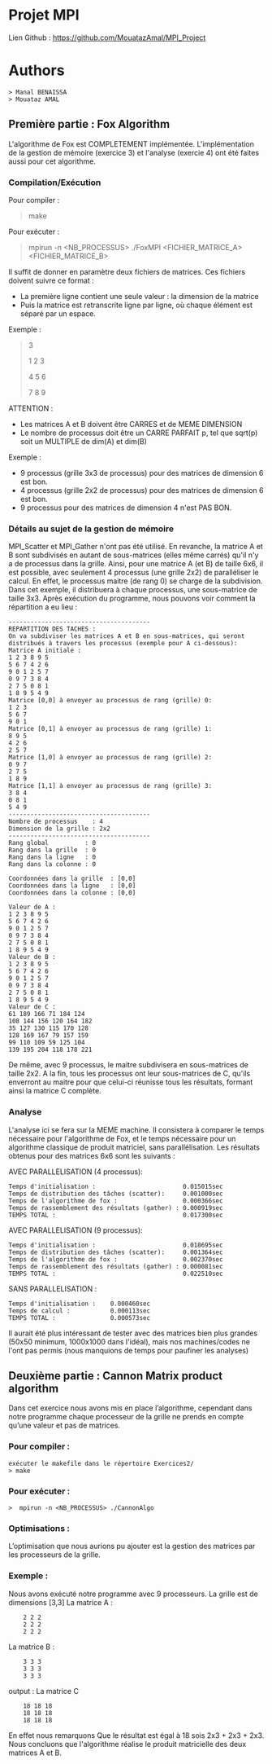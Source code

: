 # Projet MPI

Lien Github : https://github.com/MouatazAmal/MPI_Project

# Authors 
	> Manal BENAISSA
	> Mouataz AMAL
## Première partie : Fox Algorithm
L'algorithme de Fox est COMPLETEMENT implémentée. L'implémentation de la gestion de mémoire (exercice 3) et l'analyse (exercie 4) ont été faites aussi pour cet algorithme.

### Compilation/Exécution
Pour compiler :
> make

Pour exécuter :
> mpirun -n <NB_PROCESSUS> ./FoxMPI <FICHIER_MATRICE_A> <FICHIER_MATRICE_B>

Il suffit de donner en paramètre deux fichiers de matrices. Ces fichiers doivent suivre ce format : 
- La première ligne contient une seule valeur : la dimension de la matrice
- Puis la matrice est retranscrite ligne par ligne, où chaque élément est séparé par un espace.

Exemple :
>3
>
>1 2 3
>
>4 5 6
>
>7 8 9

ATTENTION : 
- Les matrices A et B doivent être CARRES et de MEME DIMENSION
- Le nombre de processus doit être un CARRE PARFAIT p, tel que sqrt(p) soit un MULTIPLE de dim(A) et dim(B)

Exemple : 
- 9 processus (grille 3x3 de processus) pour des matrices de dimension 6 est bon.
- 4 processus (grille 2x2 de processus) pour des matrices de dimension 6 est bon.
- 9 processus pour des matrices de dimension 4 n'est PAS BON.

### Détails au sujet de la gestion de mémoire
MPI_Scatter et MPI_Gather n'ont pas été utilisé. En revanche, la matrice A et B sont subdivisés en autant de sous-matrices (elles même carrés) qu'il n'y a de processus dans la grille. Ainsi, pour une matrice A (et B) de taille 6x6, il est possible, avec seulement 4 processus (une grille 2x2) de paralléliser le calcul. En effet, le processus maitre (de rang 0) se charge de la subdivision. Dans cet exemple, il distribuera à chaque processus, une sous-matrice de taille 3x3. Après exécution du programme, nous pouvons voir comment la répartition a eu lieu :

~~~~
---------------------------------------
REPARTITION DES TACHES :
On va subdiviser les matrices A et B en sous-matrices, qui seront distribués à travers les processus (exemple pour A ci-dessous):
Matrice A initiale : 
1 2 3 8 9 5
5 6 7 4 2 6
9 0 1 2 5 7
0 9 7 3 8 4
2 7 5 0 8 1
1 8 9 5 4 9
Matrice [0,0] à envoyer au processus de rang (grille) 0:
1 2 3
5 6 7
9 0 1
Matrice [0,1] à envoyer au processus de rang (grille) 1:
8 9 5
4 2 6
2 5 7
Matrice [1,0] à envoyer au processus de rang (grille) 2:
0 9 7
2 7 5
1 8 9
Matrice [1,1] à envoyer au processus de rang (grille) 3:
3 8 4
0 8 1
5 4 9
---------------------------------------
Nombre de processus    : 4
Dimension de la grille : 2x2
---------------------------------------
Rang global          : 0
Rang dans la grille  : 0
Rang dans la ligne   : 0
Rang dans la colonne : 0

Coordonnées dans la grille  : [0,0]
Coordonnées dans la ligne   : [0,0]
Coordonnées dans la colonne : [0,0]

Valeur de A :
1 2 3 8 9 5
5 6 7 4 2 6
9 0 1 2 5 7
0 9 7 3 8 4
2 7 5 0 8 1
1 8 9 5 4 9
Valeur de B :
1 2 3 8 9 5
5 6 7 4 2 6
9 0 1 2 5 7
0 9 7 3 8 4
2 7 5 0 8 1
1 8 9 5 4 9
Valeur de C :
61 189 166 71 184 124
108 144 156 120 164 182
35 127 130 115 170 128
128 169 167 79 157 159
99 110 109 59 125 104
139 195 204 118 178 221
~~~~

De même, avec 9 processus, le maitre subdivisera en sous-matrices de taille 2x2. A la fin, tous les processus ont leur sous-matrices de C, qu'ils enverront au maitre pour que celui-ci réunisse tous les résultats, formant ainsi la matrice C complète.

### Analyse
L'analyse ici se fera sur la MEME machine. Il consistera à comparer le temps nécessaire pour l'algorithme de Fox, et le temps nécessaire pour un algorithme classique de produit matriciel, sans parallélisation. Les résultats obtenus pour des matrices 6x6 sont les suivants :

AVEC PARALLELISATION (4 processus):
~~~~
Temps d'initialisation :                        0.015015sec
Temps de distribution des tâches (scatter):     0.001000sec
Temps de l'algorithme de fox :                  0.000366sec
Temps de rassemblement des résultats (gather) : 0.000919sec
TEMPS TOTAL :                                   0.017300sec
~~~~

AVEC PARALLELISATION (9 processus):
~~~~
Temps d'initialisation :                        0.018695sec
Temps de distribution des tâches (scatter):     0.001364sec
Temps de l'algorithme de fox :                  0.002370sec
Temps de rassemblement des résultats (gather) : 0.000081sec
TEMPS TOTAL :                                   0.022510sec
~~~~

SANS PARALLELISATION : 
~~~~
Temps d'initialisation :    0.000460sec
Temps de calcul :           0.000113sec
TEMPS TOTAL :               0.000573sec
~~~~

Il aurait été plus intéressant de tester avec des matrices bien plus grandes (50x50 minimum, 1000x1000 dans l'idéal), mais nos machines/codes ne l'ont pas permis (nous manquions de temps pour paufiner les analyses)



## Deuxième partie : Cannon Matrix product algorithm

Dans cet exercice nous avons mis en place l’algorithme, cependant dans notre programme chaque processeur de la grille ne prends en compte qu’une valeur et pas de matrices.


### Pour compiler : 
	exécuter le makefile dans le répertoire Exercices2/
	> make

### Pour exécuter :
	>  mpirun -n <NB_PROCESSUS> ./CannonAlgo

### Optimisations : 
L’optimisation que nous aurions pu ajouter est la gestion des matrices par les processeurs de la grille.

### Exemple : 
Nous avons exécuté notre programme avec 9 processeurs.
La grille est de dimensions [3,3]
La matrice A :
~~~~
	2 2 2
	2 2 2
	2 2 2
~~~~

La matrice B :
~~~~
	3 3 3
	3 3 3
	3 3 3
~~~~

output : 
La matrice C
~~~~
	18 18 18
	18 18 18
	18 18 18
~~~~
En effet nous remarquons Que le résultat est égal à 18 sois 2x3 + 2x3 + 2x3.
Nous concluons que l'algorithme réalise le produit matricielle des deux matrices A et B.
